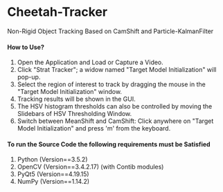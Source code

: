 # Cheetah-Tracker
Non-Rigid  Object  Tracking  Based  on  CamShift  and  Particle-KalmanFilter

#### How to Use?

   1. Open the Application and Load or Capture a Video.
   2. Click "Strat Tracker"; a widow named "Target Model Initialization" will pop-up. 
   3. Select the region of interest to track by dragging the mouse in the "Target Model Initialization" window.
   4. Tracking results will be shown in the GUI.
   5. The HSV histogram thresholds can also be controlled by moving the Slidebars of HSV Thresholding Window.
   6. Switch between MeanShift and CamShift: Click anywhere on "Target Model Initialization" and press 'm' from the keyboard.

#### To run the Source Code the following requirements must be Satisfied

  1. Python (Version==3.5.2)
  2. OpenCV (Version==3.4.2.17) (with Contib modules)
  3. PyQt5 (Version==4.19.15)
  4. NumPy (Version==1.14.2)
